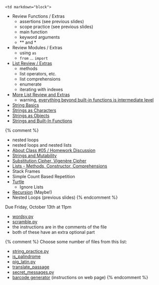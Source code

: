 	<td markdown="block">

* Review Functions / Extras
    * assertions (see previous slides)
    * scope practice (see previous slides)
    * main function
    * keyword arguments
    * \*\* and \*
* Review Modules / Extras
    * using `as`
    * `from` ... `import`
* [List Review / Extras](slides/05/lists-methods-constructor-comprehension.html)
    * methods
    * list operators, etc.
    * list comprehensions
    * enumerate
    * iterating with indexes
* [More List Review and Extras](slides/05/lists-references-map.html)
    * warning, [everything beyond built-in functions is intermediate level](slides/05/lists-references-map.html#32)
* [String Basics](slides/05/strings.html)
* [Strings as Characters](slides/05/strings_as_list.html)
* [Strings as Objects](slides/05/strings_as_objects.html)
* [Strings and Built-In Functions](slides/05/strings_built_in_functions.html) 

{% comment %}
* nested loops
* nested loops and nested lists
* [About Class #05 / Homework Discussion](slides/05/meta.html)
* [Strings and Mutability](slides/05/strings-mutability.html)
* [Substitution Cipher, Vigenère Cipher](slides/05/simple-cipher.html)
* [Lists - Methods, Constructor, Comprehensions](slides/05/lists-methods-constructor-comprehension.html)
* Stack Frames
* Simple Count Based Repetition
* [Turtle](slides/04/turtle.html)
    * Ignore Lists
* [Recursion](slides/04/recursion.html) (Maybe!)
* Nested Loops (previous slides)
{% endcomment %}


</td>
	<td markdown="block">

Due Friday, October 13th at 11pm

* [wordsy.py](assignments/hw05/wordsy.py)
* [scramble.py](assignments/hw05/scramble.py)
* the instructions are in the comments of the file
* both of these have an extra optional part

{% comment %}
Choose some number of files from this list:

* [string_practice.py](assignments/hw05/string_practice.py)
* [is_palindrome](assignments/hw05/is_palindrome.py)
* [pig_latin.py](assignments/hw05/pig_latin.py)
* [translate_passage](assignments/hw05/translate_passage.py)
* [secret_messages.py](assignments/hw05/secret_messages.py)
* [barcode generator](assignments/hw05.html) (instructions on web page)
{% endcomment %}

</td>
